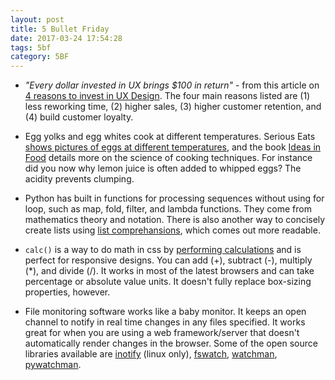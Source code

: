 ```yaml
---
layout: post
title: 5 Bullet Friday
date: 2017-03-24 17:54:28
tags: 5bf
category: 5BF
---
```


* *"Every dollar invested in UX brings $100 in return"* - from this article on [4 reasons to invest in UX Design](http://blog.invisionapp.com/reasons-to-invest-in-ux-design/). The four main reasons listed are (1) less reworking time, (2) higher sales, (3) higher customer retention, and (4) build customer loyalty.

* Egg yolks and egg whites cook at different temperatures. Serious Eats [shows pictures of eggs at different temperatures](http://www.seriouseats.com/2013/10/sous-vide-101-all-about-eggs.html), and the book [Ideas in Food](http://amzn.to/2mAMWFj) details more on the science of cooking techniques. For instance did you now why lemon juice is often added to whipped eggs? The acidity prevents clumping. 

* Python has built in functions for processing sequences without using for loop, such as map, fold, filter, and lambda functions. They come from mathematics theory and notation. There is also another way to concisely create lists using [list comprehansions](https://docs.python.org/3/tutorial/datastructures.html#list-comprehensions), which comes out more readable.

* `calc()` is a way to do math in css by [performing calculations](https://developer.mozilla.org/en-US/docs/Web/CSS/calc) and is perfect for responsive designs. You can add (+), subtract (-), multiply (*), and divide (/). It works in most of the latest browsers and can take percentage or absolute value units. It doesn't fully replace box-sizing properties, however.

* File monitoring software works like a baby monitor. It keeps an open channel to notify in real time changes in any files specified. It works great for when you are using a web framework/server that doesn't automatically render changes in the browser.
Some of the open source libraries available are [inotify][1] (linux only), [fswatch][2], [watchman][3], [pywatchman][4].

[1]: http://man7.org/linux/man-pages/man7/inotify.7.html
[2]: http://emcrisostomo.github.io/fswatch/
[3]: https://facebook.github.io/watchman/p
[4]: https://pypi.python.org/pypi/pywatchman
